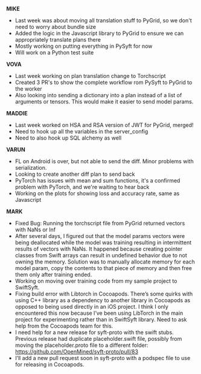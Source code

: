 **MIKE**

- Last week was about moving all translation stuff to PyGrid, so we don't need to worry about bundle size
- Added the logic in the Javascript library to PyGrid to ensure we can appropriately translate plans there
- Mostly working on putting everything in PySyft for now
- Will work on a Python test suite

**VOVA**

- Last week working on plan translation change to Torchscript
- Created 3 PR's to show the complete workflow rom PySyft to PyGrid to the worker
- Also looking into sending a dictionary into a plan instead of a list of arguments or tensors. This would make it easier to send model params.

**MADDIE**

- Last week worked on HSA and RSA version of JWT for PyGrid, merged!
- Need to hook up all the variables in the server_config
- Need to also hook up SQL alchemy as well

**VARUN**

- FL on Android is over, but not able to send the diff. Minor problems with serialization.
- Looking to create another diff plan to send back
- PyTorch has issues with mean and sum functions, it's a confirmed problem with PyTorch, and we're waiting to hear back
- Working on the plots for showing loss and accuracy rate, same as Javascript

**MARK**

- Fixed Bug: Running the torchscript file from PyGrid returned vectors with NaNs or Inf
- After several days, I figured out that the model params vectors were being deallocated while the model was training resulting in intermittent results of vectors with NaNs. It happened because creating pointer classes from Swift arrays can result in undefined behavior due to not owning the memory. Solution was to manually allocate memory for each model param, copy the contents to that piece of memory and then free them only after training ended.
- Working on moving over training code from my sample project to SwiftSyft.
- Fixing build error with Libtorch in Cocoapods. There’s some quirks with using C++ library as a dependency to another library in Cocoapods as opposed to being used directly in an iOS project. I think I only encountered this now because I’ve been using LibTorch in the main project for experimenting rather than in SwiftSyft library. Need to ask help from the Cocoapods team for this.
- I need help for a new release for syft-proto with the swift stubs. Previous release had duplicate placeholder.swift file, possibly from moving the placeholder.proto file to a different folder: https://github.com/OpenMined/syft-proto/pull/83
- I’ll add a new pull request soon in syft-proto with a podspec file to use for releasing in Cocoapods.
